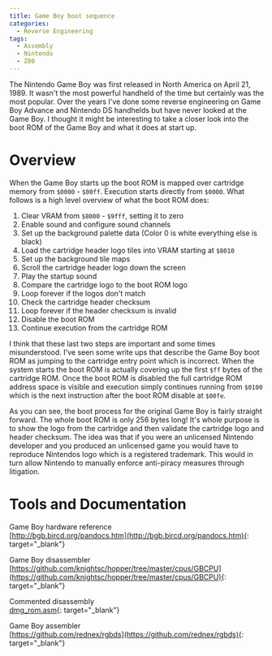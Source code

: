 ```yaml
---
title: Game Boy boot sequence
categories:
  - Reverse Engineering
tags:
  - Assembly
  - Nintendo
  - Z80
---
```


The Nintendo Game Boy was first released in North America on April 21, 1989. It wasn't the most powerful handheld of the time but certainly was the most popular. Over the years I've done some reverse engineering on Game Boy Advance and Nintendo DS handhelds but have never looked at the Game Boy. I thought it might be interesting to take a closer look into the boot ROM of the Game Boy and what it does at start up.

# Overview

When the Game Boy starts up the boot ROM is mapped over cartridge memory from `$0000` - `$00ff`. Execution starts directly from `$0000`. What follows is a high level overview of what the boot ROM does:

1. Clear VRAM from `$8000` - `$9fff`, setting it to zero
2. Enable sound and configure sound channels
3. Set up the background palette data (Color 0 is white everything else is black)
4. Load the cartridge header logo tiles into VRAM starting at `$8010`
5. Set up the background tile maps
6. Scroll the cartridge header logo down the screen
7. Play the startup sound
8. Compare the cartridge logo to the boot ROM logo
9. Loop forever if the logos don't match
10. Check the cartridge header checksum
11. Loop forever if the header checksum is invalid
12. Disable the boot ROM
13. Continue execution from the cartridge ROM

I think that these last two steps are important and some times misunderstood. I've seen some write ups that describe the Game Boy boot ROM as jumping to the cartridge entry point which is incorrect. When the system starts the boot ROM is actually covering up the first `$ff` bytes of the cartridge ROM. Once the boot ROM is disabled the full cartridge ROM address space is visible and execution simply continues running from `$0100` which is the next instruction after the boot ROM disable at `$00fe`.

As you can see, the boot process for the original Game Boy is fairly straight forward. The whole boot ROM is only 256 bytes long! It's whole purpose is to show the logo from the cartridge and then validate the cartridge logo and header checksum. The idea was that if you were an unlicensed Nintendo developer and you produced an unlicensed game you would have to reproduce Nintendos logo which is a registered trademark. This would in turn allow Nintendo to manually enforce anti-piracy measures through litigation.

# Tools and Documentation

Game Boy hardware reference  
[http://bgb.bircd.org/pandocs.htm](http://bgb.bircd.org/pandocs.htm){: target="_blank"}

Game Boy disassembler  
[https://github.com/knightsc/hopper/tree/master/cpus/GBCPU](https://github.com/knightsc/hopper/tree/master/cpus/GBCPU){: target="_blank"}

Commented disassembly  
[dmg_rom.asm](https://gist.github.com/knightsc/ab5ebda52045b87fa1772f5824717ddf){: target="_blank"}

Game Boy assembler  
[https://github.com/rednex/rgbds](https://github.com/rednex/rgbds){: target="_blank"}
